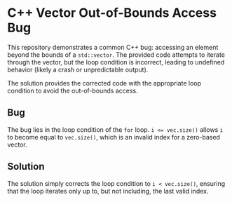 # C++ Vector Out-of-Bounds Access Bug

This repository demonstrates a common C++ bug: accessing an element beyond the bounds of a `std::vector`.  The provided code attempts to iterate through the vector, but the loop condition is incorrect, leading to undefined behavior (likely a crash or unpredictable output).

The solution provides the corrected code with the appropriate loop condition to avoid the out-of-bounds access.

## Bug

The bug lies in the loop condition of the `for` loop.  `i <= vec.size()` allows `i` to become equal to `vec.size()`, which is an invalid index for a zero-based vector.

## Solution

The solution simply corrects the loop condition to `i < vec.size()`, ensuring that the loop iterates only up to, but not including, the last valid index.